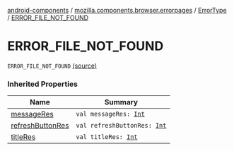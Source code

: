 [android-components](../../index.md) / [mozilla.components.browser.errorpages](../index.md) / [ErrorType](index.md) / [ERROR_FILE_NOT_FOUND](./-e-r-r-o-r_-f-i-l-e_-n-o-t_-f-o-u-n-d.md)

# ERROR_FILE_NOT_FOUND

`ERROR_FILE_NOT_FOUND` [(source)](https://github.com/mozilla-mobile/android-components/blob/master/components/browser/errorpages/src/main/java/mozilla/components/browser/errorpages/ErrorPages.kt#L152)

### Inherited Properties

| Name | Summary |
|---|---|
| [messageRes](message-res.md) | `val messageRes: `[`Int`](https://kotlinlang.org/api/latest/jvm/stdlib/kotlin/-int/index.html) |
| [refreshButtonRes](refresh-button-res.md) | `val refreshButtonRes: `[`Int`](https://kotlinlang.org/api/latest/jvm/stdlib/kotlin/-int/index.html) |
| [titleRes](title-res.md) | `val titleRes: `[`Int`](https://kotlinlang.org/api/latest/jvm/stdlib/kotlin/-int/index.html) |
